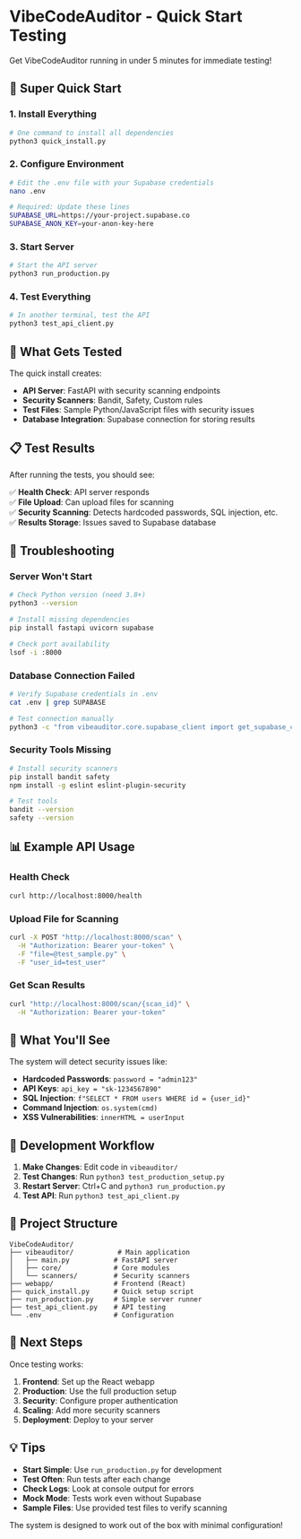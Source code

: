 # VibeCodeAuditor - Quick Start Testing

Get VibeCodeAuditor running in under 5 minutes for immediate testing!

## 🚀 Super Quick Start

### 1. Install Everything
```bash
# One command to install all dependencies
python3 quick_install.py
```

### 2. Configure Environment
```bash
# Edit the .env file with your Supabase credentials
nano .env

# Required: Update these lines
SUPABASE_URL=https://your-project.supabase.co
SUPABASE_ANON_KEY=your-anon-key-here
```

### 3. Start Server
```bash
# Start the API server
python3 run_production.py
```

### 4. Test Everything
```bash
# In another terminal, test the API
python3 test_api_client.py
```

## 🧪 What Gets Tested

The quick install creates:
- **API Server**: FastAPI with security scanning endpoints
- **Security Scanners**: Bandit, Safety, Custom rules
- **Test Files**: Sample Python/JavaScript files with security issues
- **Database Integration**: Supabase connection for storing results

## 📋 Test Results

After running the tests, you should see:

✅ **Health Check**: API server responds  
✅ **File Upload**: Can upload files for scanning  
✅ **Security Scanning**: Detects hardcoded passwords, SQL injection, etc.  
✅ **Results Storage**: Issues saved to Supabase database  

## 🔧 Troubleshooting

### Server Won't Start
```bash
# Check Python version (need 3.8+)
python3 --version

# Install missing dependencies
pip install fastapi uvicorn supabase

# Check port availability
lsof -i :8000
```

### Database Connection Failed
```bash
# Verify Supabase credentials in .env
cat .env | grep SUPABASE

# Test connection manually
python3 -c "from vibeauditor.core.supabase_client import get_supabase_client; print('✅ Connected')"
```

### Security Tools Missing
```bash
# Install security scanners
pip install bandit safety
npm install -g eslint eslint-plugin-security

# Test tools
bandit --version
safety --version
```

## 📊 Example API Usage

### Health Check
```bash
curl http://localhost:8000/health
```

### Upload File for Scanning
```bash
curl -X POST "http://localhost:8000/scan" \
  -H "Authorization: Bearer your-token" \
  -F "file=@test_sample.py" \
  -F "user_id=test_user"
```

### Get Scan Results
```bash
curl "http://localhost:8000/scan/{scan_id}" \
  -H "Authorization: Bearer your-token"
```

## 🎯 What You'll See

The system will detect security issues like:

- **Hardcoded Passwords**: `password = "admin123"`
- **API Keys**: `api_key = "sk-1234567890"`
- **SQL Injection**: `f"SELECT * FROM users WHERE id = {user_id}"`
- **Command Injection**: `os.system(cmd)`
- **XSS Vulnerabilities**: `innerHTML = userInput`

## 🔄 Development Workflow

1. **Make Changes**: Edit code in `vibeauditor/`
2. **Test Changes**: Run `python3 test_production_setup.py`
3. **Restart Server**: Ctrl+C and `python3 run_production.py`
4. **Test API**: Run `python3 test_api_client.py`

## 📁 Project Structure

```
VibeCodeAuditor/
├── vibeauditor/           # Main application
│   ├── main.py           # FastAPI server
│   ├── core/             # Core modules
│   └── scanners/         # Security scanners
├── webapp/               # Frontend (React)
├── quick_install.py      # Quick setup script
├── run_production.py     # Simple server runner
├── test_api_client.py    # API testing
└── .env                  # Configuration
```

## 🚀 Next Steps

Once testing works:

1. **Frontend**: Set up the React webapp
2. **Production**: Use the full production setup
3. **Security**: Configure proper authentication
4. **Scaling**: Add more security scanners
5. **Deployment**: Deploy to your server

## 💡 Tips

- **Start Simple**: Use `run_production.py` for development
- **Test Often**: Run tests after each change  
- **Check Logs**: Look at console output for errors
- **Mock Mode**: Tests work even without Supabase
- **Sample Files**: Use provided test files to verify scanning

The system is designed to work out of the box with minimal configuration!
